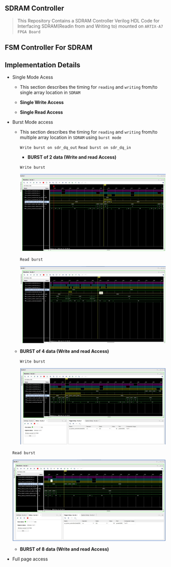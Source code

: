 ## SDRAM Controller

> This Repository Contains a SDRAM Controller Verilog HDL Code for Interfacing SDRAM(Readin from and Writing to)
  mounted on `ARTIX-A7 FPGA Board`


## FSM Controller For SDRAM





## Implementation Details

  - Single Mode Acess
  
    - This section describes the timing for `reading` and `writing` from/to single array location in `SDRAM`



    - **Single Write Access**




    - **Single Read Access**



  - Burst Mode access

    - This section describes the timing for `reading` and `writing` from/to multiple array location in `SDRAM` using `burst mode`


       `Write burst on sdr_dq_out` 
       `Read burst on sdr_dq_in`
      
      - **BURST of 2 data (Write and read Access)**

       `Write burst`

       ![burst_2_w](sim_img/burst_2.jpg)
     
      `Read burst`

      ![burst_2_r](sim_img/burst_2_read.jpg)
   
    
     - **BURST of 4 data (Write and read Access)**
 
       `Write burst`

       ![burst_2_w](sim_img/burst_4_w.jpg)
     
      `Read burst`

      ![burst_2_r](sim_img/burst_4_rd.jpg)


     - **BURST of 8 data (Write and read Access)**





  - Full page access